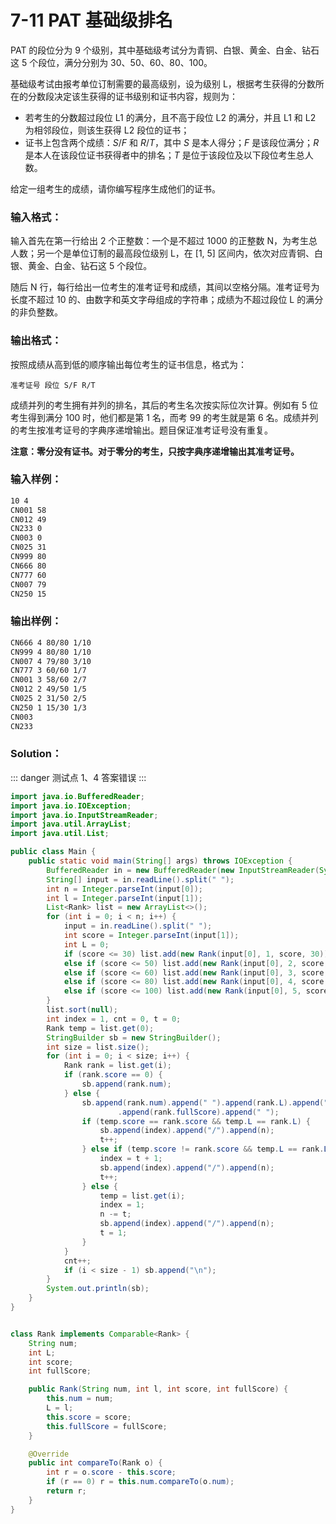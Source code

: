# 7-11 PAT 基础级排名

PAT 的段位分为 9 个级别，其中基础级考试分为青铜、白银、黄金、白金、钻石这 5 个段位，满分分别为 30、50、60、80、100。

基础级考试由报考单位订制需要的最高级别，设为级别 L，根据考生获得的分数所在的分数段决定该生获得的证书级别和证书内容，规则为：

- 若考生的分数超过段位 L1 的满分，且不高于段位 L2 的满分，并且 L1 和 L2 为相邻段位，则该生获得 L2 段位的证书；
- 证书上包含两个成绩：_S_/_F_ 和 _R_/_T_，其中 _S_ 是本人得分；_F_ 是该段位满分；_R_ 是本人在该段位证书获得者中的排名；_T_ 是位于该段位及以下段位考生总人数。

给定一组考生的成绩，请你编写程序生成他们的证书。

### 输入格式：

输入首先在第一行给出 2 个正整数：一个是不超过 1000 的正整数 N，为考生总人数；另一个是单位订制的最高段位级别 L，在 [1, 5] 区间内，依次对应青铜、白银、黄金、白金、钻石这 5 个段位。

随后 N 行，每行给出一位考生的准考证号和成绩，其间以空格分隔。准考证号为长度不超过 10 的、由数字和英文字母组成的字符串；成绩为不超过段位 L 的满分的非负整数。

### 输出格式：

按照成绩从高到低的顺序输出每位考生的证书信息，格式为：

```
准考证号 段位 S/F R/T
```

成绩并列的考生拥有并列的排名，其后的考生名次按实际位次计算。例如有 5 位考生得到满分 100 时，他们都是第 1 名，而考 99 的考生就是第 6 名。成绩并列的考生按准考证号的字典序递增输出。题目保证准考证号没有重复。

**注意：零分没有证书。对于零分的考生，只按字典序递增输出其准考证号。**

### 输入样例：

```tex
10 4
CN001 58
CN012 49
CN233 0
CN003 0
CN025 31
CN999 80
CN666 80
CN777 60
CN007 79
CN250 15
```

### 输出样例：

```tex
CN666 4 80/80 1/10
CN999 4 80/80 1/10
CN007 4 79/80 3/10
CN777 3 60/60 1/7
CN001 3 58/60 2/7
CN012 2 49/50 1/5
CN025 2 31/50 2/5
CN250 1 15/30 1/3
CN003
CN233
```

### Solution：

::: danger
测试点 1、4 答案错误
:::

```java
import java.io.BufferedReader;
import java.io.IOException;
import java.io.InputStreamReader;
import java.util.ArrayList;
import java.util.List;

public class Main {
    public static void main(String[] args) throws IOException {
        BufferedReader in = new BufferedReader(new InputStreamReader(System.in));
        String[] input = in.readLine().split(" ");
        int n = Integer.parseInt(input[0]);
        int l = Integer.parseInt(input[1]);
        List<Rank> list = new ArrayList<>();
        for (int i = 0; i < n; i++) {
            input = in.readLine().split(" ");
            int score = Integer.parseInt(input[1]);
            int L = 0;
            if (score <= 30) list.add(new Rank(input[0], 1, score, 30));
            else if (score <= 50) list.add(new Rank(input[0], 2, score, 50));
            else if (score <= 60) list.add(new Rank(input[0], 3, score, 60));
            else if (score <= 80) list.add(new Rank(input[0], 4, score, 80));
            else if (score <= 100) list.add(new Rank(input[0], 5, score, 100));
        }
        list.sort(null);
        int index = 1, cnt = 0, t = 0;
        Rank temp = list.get(0);
        StringBuilder sb = new StringBuilder();
        int size = list.size();
        for (int i = 0; i < size; i++) {
            Rank rank = list.get(i);
            if (rank.score == 0) {
                sb.append(rank.num);
            } else {
                sb.append(rank.num).append(" ").append(rank.L).append(" ").append(rank.score).append("/")
                        .append(rank.fullScore).append(" ");
                if (temp.score == rank.score && temp.L == rank.L) {
                    sb.append(index).append("/").append(n);
                    t++;
                } else if (temp.score != rank.score && temp.L == rank.L) {
                    index = t + 1;
                    sb.append(index).append("/").append(n);
                    t++;
                } else {
                    temp = list.get(i);
                    index = 1;
                    n -= t;
                    sb.append(index).append("/").append(n);
                    t = 1;
                }
            }
            cnt++;
            if (i < size - 1) sb.append("\n");
        }
        System.out.println(sb);
    }
}


class Rank implements Comparable<Rank> {
    String num;
    int L;
    int score;
    int fullScore;

    public Rank(String num, int l, int score, int fullScore) {
        this.num = num;
        L = l;
        this.score = score;
        this.fullScore = fullScore;
    }

    @Override
    public int compareTo(Rank o) {
        int r = o.score - this.score;
        if (r == 0) r = this.num.compareTo(o.num);
        return r;
    }
}
```
